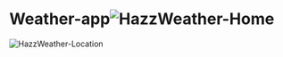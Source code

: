 # Weather-app![HazzWeather-Home](https://github.com/Wangata/Weather-app/assets/13100730/94eddf84-e69c-4e9b-ae28-01c428af402b)
![HazzWeather-Location](https://github.com/Wangata/Weather-app/assets/13100730/5fb425e4-7d8a-49c1-8b9d-6be4b4b4d491)
